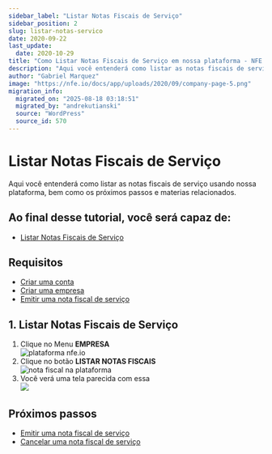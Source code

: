 ```yaml
---
sidebar_label: "Listar Notas Fiscais de Serviço"
sidebar_position: 2
slug: listar-notas-servico
date: 2020-09-22
last_update:
  date: 2020-10-29
title: "Como Listar Notas Fiscais de Serviço em nossa plataforma - NFE.io | Docs"
description: "Aqui você entenderá como listar as notas fiscais de serviço usando nossa plataforma, bem como os próximos passos e materias relacionados."
author: "Gabriel Marquez"
image: "https://nfe.io/docs/app/uploads/2020/09/company-page-5.png"
migration_info:
  migrated_on: "2025-08-18 03:18:51"
  migrated_by: "andrekutianski"
  source: "WordPress"
  source_id: 570
---
```



# Listar Notas Fiscais de Serviço

Aqui você entenderá como listar as notas fiscais de serviço usando nossa plataforma, bem como os próximos passos e materias relacionados.

## Ao final desse tutorial, você será capaz de:

* [Listar Notas Fiscais de Serviço][6]

## Requisitos

* [Criar uma conta][6]
* [Criar uma empresa][7]
* [Emitir uma nota fiscal de serviço][8]

## 1\. Listar Notas Fiscais de Serviço

1. Clique no Menu **EMPRESA**  
![plataforma nfe.io](/static/docs/plataforma/company-page-5.png)
2. Clique no botão **LISTAR NOTAS FISCAIS**  
![nota fiscal na plataforma](/static/docs/plataforma/list-service-invoice.png)
3. Você verá uma tela parecida com essa  
![](/static/docs/plataforma/list-service-invoice-items.png)

## Próximos passos

* [Emitir uma nota fiscal de serviço][8]
* [Cancelar uma nota fiscal de serviço][9]

[1]: #Listar%5FNotas%5FFiscais%5Fde%5FServico
[2]: #Ao%5Ffinal%5Fdesse%5Ftutorial%5Fvoce%5Fsera%5Fcapaz%5Fde
[3]: #Requisitos
[4]: #1%5FListar%5FNotas%5FFiscais%5Fde%5FServico
[5]: #Proximos%5Fpassos
[6]: https://nfe.io/docs/nossa-plataforma/criar-conta/
[7]: https://nfe.io/docs/nossa-plataforma/criar-empresa/
[8]: https://nfe.io/docs/nossa-plataforma/nota-fiscal-servico/emitir-nota-servico/
[9]: https://nfe.io/docs/nossa-plataforma/nota-fiscal-servico/cancelar-nota-servico/
